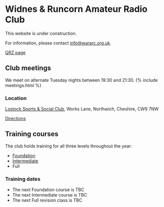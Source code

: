 # Widnes & Runcorn Amateur Radio Club

This website is under construction.

For information, please contact [info@wararc.org.uk](mailto:info@wararc.org.uk).

[QRZ page](https://www.qrz.com/db/g7hoa)

## Club meetings

We meet on alternate Tuesday nights between 19:30 and 21:30.
{% include meetings.html %}

### Location
[Lostock Sports & Social Club](http://www.lostockclub.co.uk/), Works Lane, Northwich, Cheshire, CW9 7NW

[Directions](https://www.google.com/maps/dir/?api=1&destination=CW9+7NW)

## Training courses

The club holds training for all three levels throughout the year:

 * [Foundation](foundation-course.html)
 * [Intermediate](intermediate-course.html)
 * Full

### Training dates

 * The next Foundation course is TBC
 * The next Intermediate course is TBC
 * The next Full revision class is TBC
